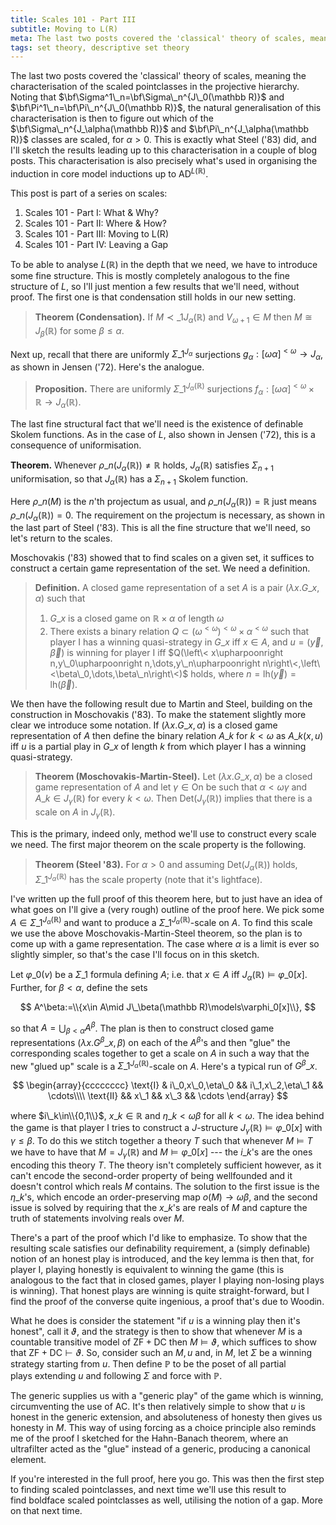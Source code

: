 ```yaml
---
title: Scales 101 - Part III
subtitle: Moving to L(R)
meta: The last two posts covered the 'classical' theory of scales, meaning the characterisation of the scaled pointclasses in the projective hierarchy. The natural generalisation of this characterisation is then to figure out which of the pointclasses at the levels of L are scaled. This is exactly what Steel ('83) did, and I'll sketch the results leading up to this characterisation in a couple of blog posts. This characterisation is also precisely what's used in organising the induction in core model inductions up to AD in L(R).
tags: set theory, descriptive set theory
---
```


The last two posts covered the 'classical' theory of scales, meaning the
characterisation of the scaled pointclasses in the projective hierarchy. Noting that
$\bf\Sigma^1\_n=\bf\Sigma\_n^{J\_0(\mathbb R)}$ and
$\bf\Pi^1\_n=\bf\Pi\_n^{J\_0(\mathbb R)}$, the natural generalisation of this
characterisation is then to figure out which of the $\bf\Sigma\_n^{J_\alpha(\mathbb
R)}$ and $\bf\Pi\_n^{J_\alpha(\mathbb R)}$ classes are scaled, for $\alpha>0$. This is
exactly what Steel ('83) did, and I'll sketch the results leading up to this
characterisation in a couple of blog posts. This characterisation is also precisely
what's used in organising the induction in core model inductions up to
$\textsf{AD}^{L(\mathbb R)}$.

This post is part of a series on scales:

1. <router-link to="/posts/2017-10-06-scales-101-part-i">Scales 101 - Part I: What &
   Why?</router-link>
2. <router-link to="/posts/2017-10-13-scales-101-part-ii">Scales 101 - Part II: Where &
   How?</router-link>
3. Scales 101 - Part III: Moving to L(R)
4. <router-link to="/posts/2017-10-27-scales-101-part-iv">Scales 101 - Part IV: Leaving
   a Gap</router-link>

To be able to analyse $L(\mathbb R)$ in the depth that we need, we have to introduce
some fine structure. This is mostly completely analogous to the fine structure of $L$,
so I'll just mention a few results that we'll need, without proof. The first one is
that condensation still holds in our new setting.

> **Theorem (Condensation).** If $M\prec\_1 J_\alpha(\mathbb R)$ and $V_{\omega+1}\in M$
> then $M\cong J_\beta(\mathbb R)$ for some $\beta\leq\alpha$.

Next up, recall that there are uniformly $\Sigma\_1^{J_\alpha}$ surjections
$g_\alpha:[\omega\alpha]^{<\omega}\to J_\alpha$, as shown in Jensen ('72). Here's the
analogue.

> **Proposition.** There are uniformly $\Sigma\_1^{J_\alpha(\mathbb R)}$ surjections
> $f_\alpha:[\omega\alpha]^{<\omega}\times\mathbb R\to J_\alpha(\mathbb R)$.

The last fine structural fact that we'll need is the existence of definable Skolem
functions. As in the case of $L$, also shown in Jensen ('72), this is a consequence of
uniformisation.

**Theorem.** Whenever $\rho\_n(J_\alpha(\mathbb R))\neq\mathbb R$ holds,
$J_\alpha(\mathbb R)$ satisfies $\Sigma_{n+1}$ uniformisation, so that
$J_\alpha(\mathbb R)$ has a $\Sigma_{n+1}$ Skolem function.

Here $\rho\_n(M)$ is the $n$'th projectum as usual, and $\rho\_n(J_\alpha(\mathbb
R))=\mathbb R$ just means $\rho\_n(J_\alpha(\mathbb R))=0$. The requirement on the
projectum is necessary, as shown in the last part of Steel ('83). This is all the fine
structure that we'll need, so let's return to the scales.

Moschovakis ('83) showed that to find scales on a given set, it suffices to construct
a certain game representation of the set. We need a definition.

> **Definition.** A closed game representation of a set $A$ is a pair $(\lambda
> x.G\_x,\alpha)$ such that
>
> 1. $G\_x$ is a closed game on $\mathbb R\times\alpha$ of length $\omega$
> 2. There exists a binary relation
>    $Q\subset(\omega^{<\omega})^{<\omega}\times\alpha^{<\omega}$ such that player I
>    has a winning quasi-strategy in $G\_x$ iff $x\in A$, and $u=(\vec y,\vec\beta)$ is
>    winning for player I iff $Q(\left\< x\upharpoonright n,y\_0\upharpoonright
>    n,\dots,y\_n\upharpoonright n\right\<,\left\<\beta\_0,\dots,\beta\_n\right\<)$
>    holds, where $n=\text{lh}(\vec y)=\text{lh}(\vec\beta)$.

We then have the following result due to Martin and Steel, building on the construction
in Moschovakis ('83). To make the statement slightly more clear we introduce some
notation. If $(\lambda x.G\_x,\alpha)$ is a closed game representation of $A$ then
define the binary relation $A\_k$ for $k<\omega$ as $A\_k(x,u)$ iff $u$ is a partial play
in $G\_x$ of length $k$ from which player I has a winning quasi-strategy.

> **Theorem (Moschovakis-Martin-Steel).** Let $(\lambda x.G\_x,\alpha)$ be a closed
> game representation of $A$ and let $\gamma\in\textsf{On}$ be such that
> $\alpha<\omega\gamma$ and $A\_k\in J_\gamma(\mathbb R)$ for every $k<\omega$. Then
> $\text{Det}(J_\gamma(\mathbb R))$ implies that there is a scale on $A$ in
> $J_\gamma(\mathbb R)$.

This is the primary, indeed only, method we'll use to construct every scale we need.
The first major theorem on the scale property is the following.

> **Theorem (Steel '83).** For $\alpha>0$ and assuming $\text{Det}(J_\alpha(\mathbb
> R))$ holds, $\Sigma\_1^{J_\alpha(\mathbb R)}$ has the scale property (note that it's
> lightface).

I've written up the full proof of this theorem here, but to just have an idea of what
goes on I'll give a (very rough) outline of the proof here. We pick some
$A\in\Sigma\_1^{J_\alpha(\mathbb R)}$ and want to produce a
$\Sigma\_1^{J_\alpha(\mathbb R)}$-scale on $A$. To find this scale we use the above
Moschovakis-Martin-Steel theorem, so the plan is to come up with a game representation.
The case where $\alpha$ is a limit is ever so slightly simpler, so that's the case I'll
focus on in this sketch.

Let $\varphi\_0(v)$ be a $\Sigma\_1$ formula defining $A$; i.e. that $x\in A$ iff
$J_\alpha(\mathbb R)\models\varphi\_0[x]$. Further, for $\beta<\alpha$, define the sets

$$ A^\beta:=\\{x\in A\mid J\_\beta(\mathbb R)\models\varphi_0[x]\\}, $$

so that $A=\bigcup_{\beta<\alpha} A^\beta$. The plan is then to construct closed game
representations $(\lambda x.G^\beta\_x, \beta)$ on each of the $A^\beta$'s and then
"glue" the corresponding scales together to get a scale on $A$ in such a way that the
new "glued up" scale is a $\Sigma\_1^{J_\alpha(\mathbb R)}$-scale on $A$. Here's a
typical run of $G^\beta\_x$.

$$
\begin{array}{cccccccc}
\text{I} & i\_0,x\_0,\eta\_0 && i\_1,x\_2,\eta\_1 && \cdots\\\\
\text{II} && x\_1 && x\_3 && \cdots
\end{array}
$$

where $i\_k\in\\{0,1\\}$, $x\_k\in\mathbb R$ and $\eta\_k<\omega\beta$ for all
$k<\omega$. The idea behind the game is that player I tries to construct a
$J$-structure $J_\gamma(\mathbb R)\models\varphi\_0[x]$ with $\gamma\leq\beta$. To do
this we stitch together a theory $T$ such that whenever $M\models T$ we have to have
that $M=J_\gamma(\mathbb R)$ and $M\models\varphi\_0[x]$ --- the $i\_k$'s are the ones
encoding this theory $T$. The theory isn't completely sufficient however, as it can't
encode the second-order property of being wellfounded and it doesn't control which
reals $M$ contains. The solution to the first issue is the $\eta\_k$'s, which encode an
order-preserving map $o(M)\to\omega\beta$, and the second issue is solved by requiring
that the $x\_k$'s are reals of $M$ and capture the truth of statements involving reals
over $M$.

There's a part of the proof which I'd like to emphasize. To show that the resulting
scale satisfies our definability requirement, a (simply definable) notion of an honest
play is introduced, and the key lemma is then that, for player I, playing honestly is
equivalent to winning the game (this is analogous to the fact that in closed games,
player I playing non-losing plays is winning). That honest plays are winning is quite
straight-forward, but I find the proof of the converse quite ingenious, a proof that's
due to Woodin.

What he does is consider the statement "if $u$ is a winning play then it's honest",
call it $\vartheta$, and the strategy is then to show that whenever $M$ is a countable
transitive model of $\textsf{ZF}+\textsf{DC}$ then $M\models\vartheta$, which suffices
to show that $\textsf{ZF}+\textsf{DC}\vdash\vartheta$. So, consider such an $M,u$ and,
in $M$, let $\Sigma$ be a winning strategy starting from $u$. Then define $\mathbb P$
to be the poset of all partial plays extending $u$ and following $\Sigma$ and force
with $\mathbb P$.

The generic supplies us with a "generic play" of the game which is winning,
circumventing the use of $\textsf{AC}$. It's then relatively simple to show that $u$ is
honest in the generic extension, and absoluteness of honesty then gives us honesty in
$M$. This way of using forcing as a choice principle also reminds me of the proof I
sketched for the Hahn-Banach theorem, where an ultrafilter acted as the "glue" instead
of a generic, producing a canonical element.

If you're interested in the full proof, here you go. This was then the first step to
finding scaled pointclasses, and next time we'll use this result to find boldface
scaled pointclasses as well, utilising the notion of a gap. More on that next time.
